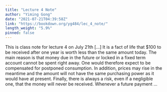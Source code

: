 ```yaml
---
title: "Lecture 4 Note"
author: "Yiming Gong"
date: "2021-07-21T04:39:58Z"
link: "https://bookdown.org/yg484/lec_4_note/"
length_weight: "5.9%"
pinned: false
---
```


This is class note for lecture 4 on July 21th [...] It is a fact of life that $100 to be received after one year is worth less than
the same amount today. The main reason is that money due in the future or
locked in a fixed term account cannot be spent right away. One would therefore
expect to be compensated for postponed consumption. In addition, prices may
rise in the meantime and the amount will not have the same purchasing power
as it would have at present. Finally, there is always a risk, even if a negligible
one, that the money will never be received. Whenever a future payment ...
